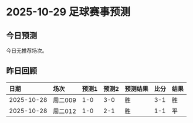 # 2025-10-29 足球赛事预测

## 今日预测

今日无推荐场次。


## 昨日回顾

| 日期         | 场次    | 预测1   | 预测2   | 预测结果   | 比分   | 结果   |
|:-----------|:------|:------|:------|:-------|:-----|:-----|
| 2025-10-28 | 周二009 | 1-0   | 3-0   | 胜      | 3-1  | 胜    |
| 2025-10-28 | 周二012 | 1-0   | 2-1   | 胜      | 1-1  | 平    |


